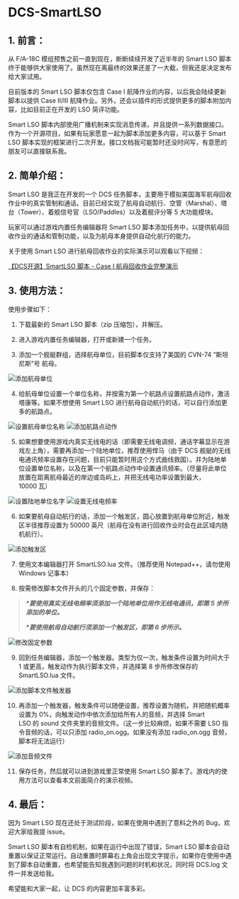 # DCS-SmartLSO

## 1. 前言：

从 F/A-18C 模组预售之前一直到现在，断断续续开发了近半年的 Smart LSO 脚本终于能够供大家使用了。虽然现在离最终的效果还差了一大截，但我还是决定发布给大家试用。

目前版本的 Smart LSO 脚本仅包含 Case I 航降作业的内容，以后我会陆续更新脚本以提供 Case II/III 航降作业。另外，还会以插件的形式提供更多的脚本附加内容，比如目前正在开发的 LSO 简评功能。

Smart LSO 脚本内部使用广播机制来实现消息传递，并且提供一系列数据接口。作为一个开源项目，如果有玩家愿意一起为脚本添加更多内容，可以基于 Smart LSO 脚本实现的框架进行二次开发。接口文档我可能暂时还没时间写，有意愿的朋友可以直接联系我。

## 2. 简单介绍：

Smart LSO 是我正在开发的一个 DCS 任务脚本，主要用于模拟美国海军航母回收作业中的真实管制和通话。目前已经实现了航母自动航行、空管（Marshal）、塔台（Tower）、着舰信号官（LSO/Paddles）以及着舰评分等 5 大功能模块。

玩家可以通过游戏内置任务编辑器将 Smart LSO 脚本添加任务中，以提供航母回收作业的通话和管制功能，以及为航母本身提供自动化航行的能力。

关于使用 Smart LSO 进行航母回收作业的实际演示可以观看以下视频：

[【DCS开源】SmartLSO 脚本 - Case I 航母回收作业完整演示](https://www.bilibili.com/video/av28686574)

## 3. 使用方法：

使用步骤如下：

1. 下载最新的 Smart LSO 脚本（zip 压缩包），并解压。

2. 进入游戏内置任务编辑器，打开或新建一个任务。

3. 添加一个舰艇群组，选择航母单位，目前脚本仅支持了美国的 CVN-74 “斯坦尼斯”号 航母。

![添加航母单位](https://i0.hdslb.com/bfs/article/6cf6c79e2d351df717db20108b0eed6cab148df4.png@1320w_742h.webp)

4. 给航母单位设置一个单位名称，并按需为第一个航路点设置航路点动作，激活塔康等。如果不想使用 Smart LSO 进行航母自动航行的话，可以自行添加更多的航路点。

![设置航母单位名称](https://i0.hdslb.com/bfs/article/143dbd2082cbbd33f9e41b4229c4d85bb258f193.png@1320w_850h.webp)
![添加航路点动作](https://i0.hdslb.com/bfs/article/93e75ec9bd7522b0cd7dacc8720d158358d627d7.png@1274w_1178h.webp)

5. 如果想要使用游戏内真实无线电的话（即需要无线电调频，通话字幕显示在游戏左上角），需要再添加一个陆地单位，推荐使用悍马（由于 DCS 舰艇的无线电通讯频率设置存在问题，目前只能暂时用这个方式曲线救国）。并为陆地单位设置单位名称，以及在第一个航路点动作中设置通讯频率。（尽量将此单位放置在距离航母最近的岸边或岛屿上，并把无线电功率设置到最大，10000 瓦）

![设置陆地单位名字](https://i0.hdslb.com/bfs/article/4f62f2899eaa99f13895e1e8c0d608f25a283d7f.png@1260w_722h.webp)
![设置无线电频率](https://i0.hdslb.com/bfs/article/d0a3e1622e15ddd2aaa4f9f7d27d08d67d0cb4ec.png@1320w_588h.webp)

6. 如果要航母自动航行的话，添加一个触发区，圆心放置到航母单位附近，触发区半径推荐设置为 50000 英尺（航母在没有进行回收作业时会在此区域内随机航行）。

![添加触发区](https://i0.hdslb.com/bfs/article/78a04641ee5451d1c8cabc1b9dd555fd7909db2d.png@1320w_742h.webp)

7. 使用文本编辑器打开 SmartLSO.lua 文件。（推荐使用 Notepad++，请勿使用 Windows 记事本）

8. 按需修改脚本文件开头的几个固定参数，并保存：

> ***\*要使用真实无线电频率须添加一个陆地单位用作无线电通讯，即第 5 步所添加的单位。***
> 
> ***\*要使用航母自动航行须添加一个触发区，即第 6 步所示。***

![修改固定参数](https://i0.hdslb.com/bfs/article/2cd61d0a7ab516f1e9025e08e94d1311c5827c3a.png@904w_586h.webp)

9. 回到任务编辑器，添加一个触发器。类型为仅一次，触发条件设置为时间大于 1 或更高，触发动作为执行脚本文件，并选择第 8 步所修改保存的 SmartLSO.lua 文件。

![添加脚本文件触发器](https://i0.hdslb.com/bfs/article/a38f2415b8f7576e5b7310f92932032fc7909ade.png@1320w_644h.webp)

10. 再添加一个触发器，触发条件可以随便设置，推荐设置为随机，并把随机概率设置为 0%，向触发动作中依次添加给所有人的音频，并选择 Smart LSO 的 sound 文件夹里的音频文件。（这一步比较麻烦，如果不需要 LSO 指令音频的话，可以只添加 radio_on.ogg。如果没有添加 radio_on.ogg 音频，脚本将无法运行）

![添加音频文件](https://i0.hdslb.com/bfs/article/56692d8a240b237f7f0c681b285a194fac1fad28.png@1320w_682h.webp)

11. 保存任务，然后就可以进到游戏里正常使用 Smart LSO 脚本了。游戏内的使用方法可以查看本文前面简介的演示视频。

## 4. 最后：
因为 Smart LSO 现在还处于测试阶段，如果在使用中遇到了意料之外的 Bug，欢迎大家给我提 issue。

Smart LSO 脚本有自检机制，如果在运行中出现了错误，Smart LSO 脚本会自动重置以保证正常运行。自动重置时屏幕右上角会出现文字提示，如果你在使用中遇到了脚本自动重置，也希望能告知我遇到问题的时机和状况，同时将 DCS.log 文件一并发送给我。

希望能和大家一起，让 DCS 的内容更加丰富多彩。
